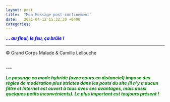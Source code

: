 ```yaml
---
layout: post
title:  "Mon Message post-confinement"
date:   2021-04-12 15:32:30 +0400
categories: 
---
```



<span style="color: blue">***... au final, le feu, ça brûle !***</span>
<br/>


---
&copy;  Grand Corps Malade & Camille Lellouche

<br>
---

<span style="color: green">***Le passage en mode hybride (avec cours en distanciel) impose des règles de modération plus strictes dans les posts du site (il n'y a aucun filtre et Internet est ouvert à tous avec ses avantages, mais aussi quelques petits inconvénients). Le plus important est toujours présent !***</span>
  